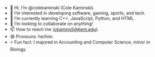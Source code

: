 - 👋 Hi, I’m @colekaminski (Cole Kaminski).
- 👀 I’m interested in developing software, gaming, sports, and tech.
- 🌱 I’m currently learning C++, JavaScript, Python, and HTML.
- 💞️ I’m looking to collaborate on anything!
- 📫 How to reach me (ckamins5@kent.edu).
- 😄 Pronouns: he/him.
- ⚡ Fun fact: I majored in Accounting and Computer Science, minor in Biology.
